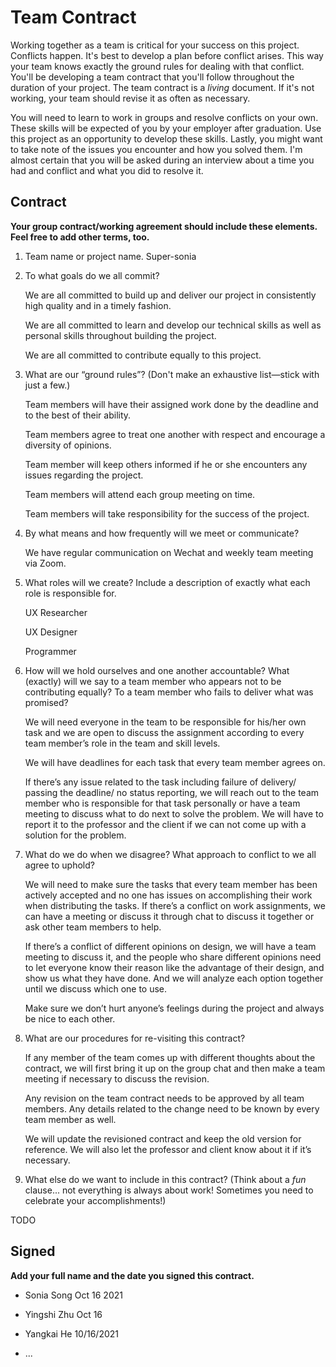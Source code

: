 # Team Contract

Working together as a team is critical for your success on this project. Conflicts happen. It's best to develop a plan before conflict arises. This way your team knows exactly the ground rules for dealing with that conflict. You'll be developing a team contract that you'll follow throughout the duration of your project. The team contract is a _living_ document. If it's not working, your team should revise it as often as necessary.

You will need to learn to work in groups and resolve conflicts on your own. These skills will be expected of you by your employer after graduation. Use this project as an opportunity to develop these skills. Lastly, you might want to take note of the issues you encounter and how you solved them. I'm almost certain that you will be asked during an interview about a time you had and conflict and what you did to resolve it.

## Contract

**Your group contract/working agreement should include these elements. Feel free to add other terms, too.**

1. Team name or project name.
   Super-sonia

2. To what goals do we all commit?

   We are all committed to build up and deliver our project in consistently high quality and in a timely fashion.

   We are all committed to learn and develop our technical skills as well as personal skills throughout building the project.

   We are all committed to contribute equally to this project.

3. What are our “ground rules”? (Don't make an exhaustive list—stick with just a few.)

   Team members will  have their assigned work done by the deadline and to the best of  their ability.

   Team members agree to treat one another with respect and encourage a diversity of opinions.

   Team member will keep others informed if he or she encounters any issues regarding the project.

   Team members will attend each group meeting on time. 
	 
   Team members will take responsibility for the success of the project. 


4. By what means and how frequently will we meet or communicate?

   We have regular communication on Wechat and weekly team meeting via Zoom.

5. What roles will we create? Include a description of exactly what each role is responsible for.

   UX Researcher

   UX Designer

   Programmer

6. How will we hold ourselves and one another accountable? What (exactly) will we say to a team member who appears not to be contributing equally? To a team member who fails to deliver what was promised?

   We will need everyone in the team to be responsible for his/her own task and we are open to discuss the assignment according to every team member’s role in the team and skill levels.

   We will have deadlines for each task that every team member agrees on.

   If there’s any issue related to the task including failure of delivery/ passing the deadline/ no status reporting, we will reach out to the team member who is responsible for that task personally or have a team meeting to discuss what to do next to solve the problem. We will have to report it to the professor and the client if we can not come up with a solution for the problem.

7. What do we do when we disagree? What approach to conflict to we all agree to uphold?

   We will need to make sure the tasks that every team member has been actively accepted and no one has issues on accomplishing their work when distributing the tasks. If there’s a conflict on work assignments, we can have a meeting or discuss it through chat to discuss it together or ask other team members to help.

   If there’s a conflict of different opinions on design, we will have a team meeting to discuss it, and the people who share different opinions need to let everyone know their reason like the advantage of their design, and show us what they have done. And we will analyze each option together until we discuss which one to use.

   Make sure we don’t hurt anyone’s feelings during the project and always be nice to each other.

8. What are our procedures for re-visiting this contract?

   If any member of the team comes up with different thoughts about the contract, we will first bring it up on the group chat and then make a team meeting if necessary to discuss the revision.

   Any revision on the team contract needs to be approved by all team members. Any details related to the change need to be known by every team member as well.

   We will update the revisioned contract and keep the old version for reference. We will also let the professor and client know about it if it’s necessary.

9. What else do we want to include in this contract? (Think about a _fun_ clause... not everything is always about work! Sometimes you need to celebrate your accomplishments!)

TODO

## Signed

**Add your full name and the date you signed this contract.**

- Sonia Song Oct 16 2021

- Yingshi Zhu Oct 16

- Yangkai He  10/16/2021

- ...
